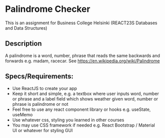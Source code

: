 # Palindrome Checker

This is an assignment for Business College Helsinki (REACT23S Databases and Data Structures)

## Description

A palindrome is a word, number, phrase that reads the same backwards and forwards e.g. madam, racecar. See https://en.wikipedia.org/wiki/Palindrome

## Specs/Requirements:

- Use ReactJS to create your app
- Keep it short and simple, e.g. a textbox where user inputs word, number or phrase and a label field which shows weather given word, number or phrase is palindrome or not
- Feel free to use any react component library or hooks e.g. useState, useMemo
- Use whatever css, styling you learned in other courses
- You may use CSS framework if needed e.g. React Bootstrap / Material UI or whatever for styling GUI
